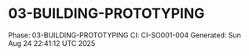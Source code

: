 # 03-BUILDING-PROTOTYPING
Phase: 03-BUILDING-PROTOTYPING
CI: CI-SO001-004
Generated: Sun Aug 24 22:41:12 UTC 2025
